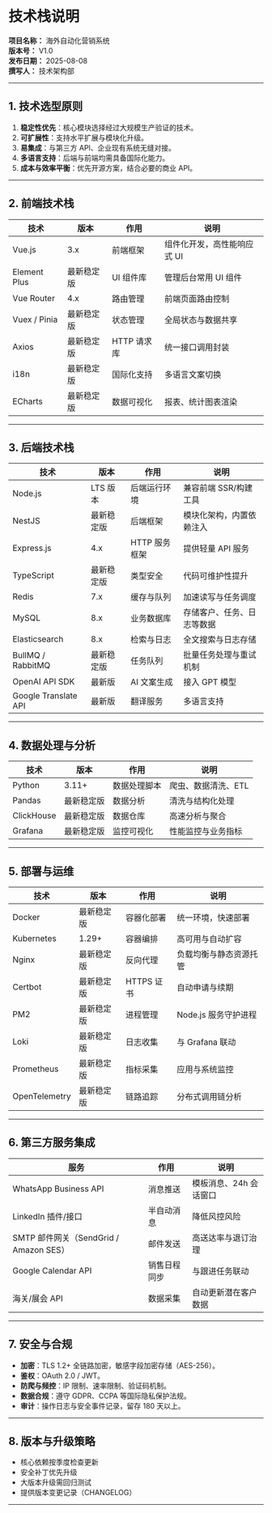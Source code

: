 # 技术栈说明
**项目名称：** 海外自动化营销系统  
**版本号：** V1.0  
**发布日期：** 2025-08-08  
**撰写人：** 技术架构部  

---

## 1. 技术选型原则
1. **稳定性优先**：核心模块选择经过大规模生产验证的技术。
2. **可扩展性**：支持水平扩展与模块化升级。
3. **易集成**：与第三方 API、企业现有系统无缝对接。
4. **多语言支持**：后端与前端均需具备国际化能力。
5. **成本与效率平衡**：优先开源方案，结合必要的商业 API。

---

## 2. 前端技术栈
| 技术         | 版本       | 作用        | 说明                        |
| ------------ | ---------- | ----------- | --------------------------- |
| Vue.js       | 3.x        | 前端框架    | 组件化开发，高性能响应式 UI |
| Element Plus | 最新稳定版 | UI 组件库   | 管理后台常用 UI 组件        |
| Vue Router   | 4.x        | 路由管理    | 前端页面路由控制            |
| Vuex / Pinia | 最新稳定版 | 状态管理    | 全局状态与数据共享          |
| Axios        | 最新稳定版 | HTTP 请求库 | 统一接口调用封装            |
| i18n         | 最新稳定版 | 国际化支持  | 多语言文案切换              |
| ECharts      | 最新稳定版 | 数据可视化  | 报表、统计图表渲染          |

---

## 3. 后端技术栈
| 技术                 | 版本       | 作用          | 说明                       |
| -------------------- | ---------- | ------------- | -------------------------- |
| Node.js              | LTS 版本   | 后端运行环境  | 兼容前端 SSR/构建工具      |
| NestJS               | 最新稳定版 | 后端框架      | 模块化架构，内置依赖注入   |
| Express.js           | 4.x        | HTTP 服务框架 | 提供轻量 API 服务          |
| TypeScript           | 最新稳定版 | 类型安全      | 代码可维护性提升           |
| Redis                | 7.x        | 缓存与队列    | 加速读写与任务调度         |
| MySQL                | 8.x        | 业务数据库    | 存储客户、任务、日志等数据 |
| Elasticsearch        | 8.x        | 检索与日志    | 全文搜索与日志存储         |
| BullMQ / RabbitMQ    | 最新稳定版 | 任务队列      | 批量任务处理与重试机制     |
| OpenAI API SDK       | 最新版     | AI 文案生成   | 接入 GPT 模型              |
| Google Translate API | 最新版     | 翻译服务      | 多语言支持                 |

---

## 4. 数据处理与分析
| 技术       | 版本       | 作用         | 说明                |
| ---------- | ---------- | ------------ | ------------------- |
| Python     | 3.11+      | 数据处理脚本 | 爬虫、数据清洗、ETL |
| Pandas     | 最新稳定版 | 数据分析     | 清洗与结构化处理    |
| ClickHouse | 最新稳定版 | 数据仓库     | 高速分析与聚合      |
| Grafana    | 最新稳定版 | 监控可视化   | 性能监控与业务指标  |

---

## 5. 部署与运维
| 技术          | 版本       | 作用       | 说明                   |
| ------------- | ---------- | ---------- | ---------------------- |
| Docker        | 最新稳定版 | 容器化部署 | 统一环境，快速部署     |
| Kubernetes    | 1.29+      | 容器编排   | 高可用与自动扩容       |
| Nginx         | 最新稳定版 | 反向代理   | 负载均衡与静态资源托管 |
| Certbot       | 最新稳定版 | HTTPS 证书 | 自动申请与续期         |
| PM2           | 最新稳定版 | 进程管理   | Node.js 服务守护进程   |
| Loki          | 最新稳定版 | 日志收集   | 与 Grafana 联动        |
| Prometheus    | 最新稳定版 | 指标采集   | 应用与系统监控         |
| OpenTelemetry | 最新稳定版 | 链路追踪   | 分布式调用链分析       |

---

## 6. 第三方服务集成
| 服务                                   | 作用         | 说明                   |
| -------------------------------------- | ------------ | ---------------------- |
| WhatsApp Business API                  | 消息推送     | 模板消息、24h 会话窗口 |
| LinkedIn 插件/接口                     | 半自动消息   | 降低风控风险           |
| SMTP 邮件网关（SendGrid / Amazon SES） | 邮件发送     | 高送达率与退订治理     |
| Google Calendar API                    | 销售日程同步 | 与跟进任务联动         |
| 海关/展会 API                          | 数据采集     | 自动更新潜在客户数据   |

---

## 7. 安全与合规
- **加密**：TLS 1.2+ 全链路加密，敏感字段加密存储（AES-256）。
- **鉴权**：OAuth 2.0 / JWT。
- **防爬与频控**：IP 限制、速率限制、验证码机制。
- **数据合规**：遵守 GDPR、CCPA 等国际隐私保护法规。
- **审计**：操作日志与安全事件记录，留存 180 天以上。

---

## 8. 版本与升级策略
- 核心依赖按季度检查更新
- 安全补丁优先升级
- 大版本升级需回归测试
- 提供版本变更记录（CHANGELOG）

---